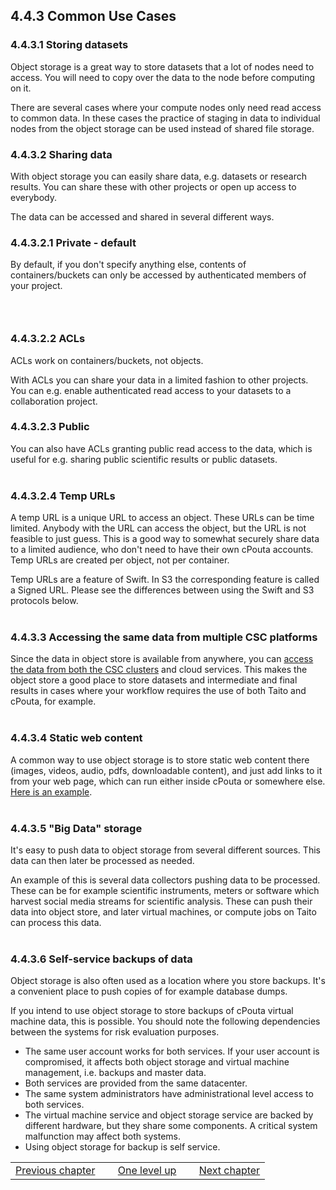## 4.4.3 Common Use Cases

### 4.4.3.1 Storing datasets

Object storage is  a great way to  store datasets that a  lot of nodes
need to access. You will need to copy over the data to the node before
computing on it.  
  
There are several cases where your compute nodes only need read access
to common  data. In  these cases  the practice of  staging in  data to
individual nodes from the object storage can be used instead of shared
file storage.

### 4.4.3.2 Sharing data

With  object storage  you  can  easily share  data,  e.g. datasets  or
research results. You  can share these with other projects  or open up
access to
everybody.  
  
The data can be accessed and shared in several different ways.

### 4.4.3.2.1 Private - default

By  default,  if   you  don't  specify  anything   else,  contents  of
containers/buckets can  only be  accessed by authenticated  members of
your project.

###  

### 4.4.3.2.2 ACLs

ACLs work on containers/buckets, not objects.  
  
With  ACLs you  can share  your  data in  a limited  fashion to  other
projects.   You can  e.g.  enable  authenticated read  access to  your
datasets to a collaboration project.

### 4.4.3.2.3 Public

You can also have ACLs granting  public read access to the data, which
is
useful for e.g. sharing public scientific results or public datasets.  
 

### 4.4.3.2.4 Temp URLs

A temp URL is a unique URL to access an object. These URLs can be time
limited. Anybody  with the URL can  access the object, but  the URL is
not feasible  to just guess. This  is a good way  to somewhat securely
share data  to a limited  audience, who don't  need to have  their own
cPouta
accounts. Temp URLs are created per object, not per container.  
  
Temp URLs are  a feature of Swift. In S3  the corresponding feature is
called  a Signed  URL. Please  see the  differences between  using the
Swift
and S3 protocols below.  
 

### 4.4.3.3 Accessing the same data from multiple CSC platforms

Since the  data in object  store is  available from anywhere,  you can
[access the data from both the  CSC clusters] and cloud services. This
makes the object store a good place to store datasets and intermediate
and final  results in cases  where your  workflow requires the  use of
both
Taito and cPouta, for example.  
 

### 4.4.3.4 Static web content

A common  way to  use object  storage is to  store static  web content
there (images,  videos, audio,  pdfs, downloadable content),  and just
add links to it from your web page, which can run either inside cPouta
or
somewhere else. [Here is an example].  
 

### 4.4.3.5 "Big Data" storage

It's  easy to  push  data  to object  storage  from several  different
sources.
This data can then later be processed as needed.  
  
An  example of  this is  several data  collectors pushing  data to  be
processed. These can be for  example scientific instruments, meters or
software which  harvest social media streams  for scientific analysis.
These  can  push their  data  into  object  store, and  later  virtual
machines,
or compute jobs on Taito can process this data.  
 

### 4.4.3.6 Self-service backups of data

Object  storage is  also  often used  as a  location  where you  store
backups.
It's a convenient place to push copies of for example database dumps.  
  
If you intend to use object storage to store backups of cPouta virtual
machine  data,  this  is  possible.  You  should  note  the  following
dependencies between the systems for risk evaluation purposes.

-    The same  user  account works  for both  services.  If your  user
    account is compromised, it affects both object storage and virtual
    machine management, i.e. backups and master data.
-   Both services are provided from the same datacenter.
-   The same system  administrators have administrational level access
    to both services.
-   The virtual machine service  and object storage service are backed
    by different hardware, but they  share some components. A critical
    system malfunction may affect both systems.
-   Using object storage for backup is self service.

|                    | | | | |
|--------------------|-----|----------------|-----|----------------|
| [Previous chapter] |     | [One level up] |     | [Next chapter] |

  [access the data from both the CSC clusters]: https://research.csc.fi/csc-guide-object-storage
  [Here is an example]: https://homepage-in-object-storage.object.pouta.csc.fi/index.html
  [Previous chapter]: https://research.csc.fi/pouta-object-storage-system-characteristics
  [One level up]: https://research.csc.fi/pouta-object-storage
  [Next chapter]: https://research.csc.fi/pouta-object-storage-quotas-and-billing
